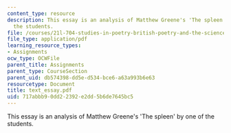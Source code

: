 ```yaml
---
content_type: resource
description: This essay is an analysis of Matthew Greene's 'The spleen' by one of
  the students.
file: /courses/21l-704-studies-in-poetry-british-poetry-and-the-sciences-of-the-mind-fall-2004/717abbb90dd22392e2dd5b6de7645bc5_text_essay.pdf
file_type: application/pdf
learning_resource_types:
- Assignments
ocw_type: OCWFile
parent_title: Assignments
parent_type: CourseSection
parent_uid: db574398-dd5e-d534-bce6-a63a993b6e63
resourcetype: Document
title: text_essay.pdf
uid: 717abbb9-0dd2-2392-e2dd-5b6de7645bc5
---
```

This essay is an analysis of Matthew Greene's 'The spleen' by one of the students.

